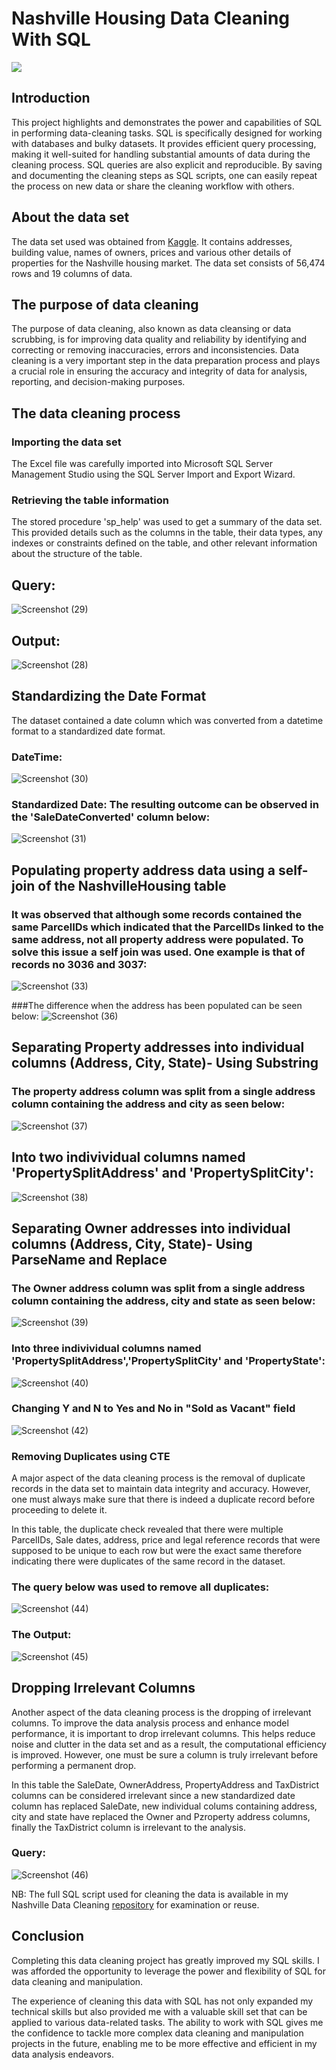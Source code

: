 # Nashville Housing Data Cleaning With SQL
![](intro.jpg)
## Introduction
This project highlights and demonstrates the power and capabilities of SQL in performing data-cleaning tasks. SQL is specifically designed for working with databases and bulky datasets. It provides efficient query processing, making it well-suited for handling substantial amounts of data during the cleaning process. SQL queries are also explicit and reproducible. By saving and documenting the cleaning steps as SQL scripts, one can easily repeat the process on new data or share the cleaning workflow with others.

## About the data set
The data set used was obtained from [Kaggle](https://www.kaggle.com/datasets/yohan313/nashville-housing-data). It contains addresses, building value, names of owners, prices and various other details of properties for the Nashville housing market. The data set consists of 56,474 rows and 19 columns of data.

## The purpose of data cleaning
The purpose of data cleaning, also known as data cleansing or data scrubbing, is for improving data quality and reliability by identifying and correcting or removing inaccuracies, errors and inconsistencies. Data cleaning is a very important step in the data preparation process and plays a crucial role in ensuring the accuracy and integrity of data for analysis, reporting, and decision-making purposes.

## The data cleaning process
### Importing the data set
The Excel file was carefully imported into Microsoft SQL Server Management Studio using the SQL Server Import and Export Wizard.
### Retrieving the table information
The stored procedure 'sp_help' was used to get a summary of the data set. This provided details such as the columns in the table, their data types, any indexes or constraints defined on the table, and other relevant information about the structure of the table.
## Query:
![Screenshot (29)](https://github.com/Ikumoluyi-Taiwo/SQL-Queries/assets/139241043/1200f729-306a-42ec-9fed-d5f6a5ef65e7)
## Output:
![Screenshot (28)](https://github.com/Ikumoluyi-Taiwo/SQL-Queries/assets/139241043/f3676d34-993a-4182-891e-47a1ebb2b161)

## Standardizing the Date Format
The dataset contained a date column which was converted from a datetime format to a standardized date format.
### DateTime:
![Screenshot (30)](https://github.com/Ikumoluyi-Taiwo/SQL-Queries/assets/139241043/2a43a281-2819-4807-9eaf-88b6f6479627)

### Standardized Date: The resulting outcome can be observed in the 'SaleDateConverted' column below:
![Screenshot (31)](https://github.com/Ikumoluyi-Taiwo/SQL-Queries/assets/139241043/3fd97aae-41c0-475e-bcf0-44193920ccfe)


## Populating property address data using a self-join of the NashvilleHousing table
### It was observed that although some records contained the same ParcelIDs which indicated that the ParcelIDs linked to the same address, not all property address were populated. To solve this issue a self join was used. One example is that of records no 3036 and 3037:
![Screenshot (33)](https://github.com/Ikumoluyi-Taiwo/SQL-Queries/assets/139241043/42a005c7-3855-4441-bd5c-504a9e9d5593)

###The difference when the address has been populated can be seen below:
![Screenshot (36)](https://github.com/Ikumoluyi-Taiwo/SQL-Queries/assets/139241043/6f906e7a-04c7-4008-92b3-968487d0aaf8)


## Separating Property addresses into individual columns (Address, City, State)- Using Substring
### The property address column was split from a single address column containing the address and city as seen below:
![Screenshot (37)](https://github.com/Ikumoluyi-Taiwo/SQL-Queries/assets/139241043/83af88c0-cdb5-4fbe-981f-c51dc24504f4)

## Into two indivividual columns named 'PropertySplitAddress' and 'PropertySplitCity':
![Screenshot (38)](https://github.com/Ikumoluyi-Taiwo/SQL-Queries/assets/139241043/515673eb-79f3-4736-bd0e-734f327ca927)

## Separating Owner addresses into individual columns (Address, City, State)- Using ParseName and Replace
### The Owner address column was split from a single address column containing the address, city and state as seen below:
![Screenshot (39)](https://github.com/Ikumoluyi-Taiwo/SQL-Queries/assets/139241043/c96c4e62-4eaa-47fd-836c-6cbb41783400)

### Into three indivividual columns named 'PropertySplitAddress','PropertySplitCity' and 'PropertyState':
![Screenshot (40)](https://github.com/Ikumoluyi-Taiwo/SQL-Queries/assets/139241043/487374fa-eacd-4aba-99ef-ed532ccd94a4)

### Changing Y and N to Yes and No in "Sold as Vacant" field
![Screenshot (42)](https://github.com/Ikumoluyi-Taiwo/SQL-Queries/assets/139241043/7bad11f7-49ec-4390-a29a-d2fcb56cfd13)

### Removing Duplicates using CTE
A major aspect of the data cleaning process is the removal of duplicate records in the data set to maintain data integrity and accuracy. However, one must always make sure that there is indeed a duplicate record before proceeding to delete it.

In this table, the duplicate check revealed that there were multiple ParcelIDs, Sale dates, address, price and legal reference records that were supposed to be unique to each row but were the exact same therefore indicating there were duplicates of the same record in the dataset. 
### The query below was used to remove all duplicates:
![Screenshot (44)](https://github.com/Ikumoluyi-Taiwo/SQL-Queries/assets/139241043/711a782a-d5cc-4f2a-a10d-331a69d32902)

### The Output:
![Screenshot (45)](https://github.com/Ikumoluyi-Taiwo/SQL-Queries/assets/139241043/8097085e-d3f7-4864-9610-c5efac82587a)

## Dropping Irrelevant Columns
Another aspect of the data cleaning process is the dropping of irrelevant columns. To improve the data analysis process and enhance model performance, it is important to drop irrelevant columns. This helps reduce noise and clutter in the data set and as a result, the computational efficiency is improved. However, one must be sure a column is truly irrelevant before performing a permanent drop.

In this table the SaleDate, OwnerAddress, PropertyAddress and TaxDistrict columns can be considered irrelevant since a new standardized date column has replaced SaleDate, new individual colums containing address, city and state have replaced the Owner and Pzroperty address columns, finally the TaxDistrict column is irrelevant to the analysis.

### Query:
![Screenshot (46)](https://github.com/Ikumoluyi-Taiwo/SQL-Queries/assets/139241043/9bb274b4-fcb9-409e-b18c-531bee8cf394) 

NB: The full SQL script used for cleaning the data is available in my Nashville Data Cleaning [repository](https://github.com/emmywritescode/SQL-Queries/blob/main/CLEANING%20FIFA%2021%20DATA%20SET.sql) for examination or reuse.

## Conclusion
Completing this data cleaning project has greatly improved my SQL skills. I was afforded the opportunity to leverage the power and flexibility of SQL for data cleaning and manipulation. 

The experience of cleaning this data with SQL has not only expanded my technical skills but also provided me with a valuable skill set that can be applied to various data-related tasks. The ability to work with SQL gives me the confidence to tackle more complex data cleaning and manipulation projects in the future, enabling me to be more effective and efficient in my data analysis endeavors.
